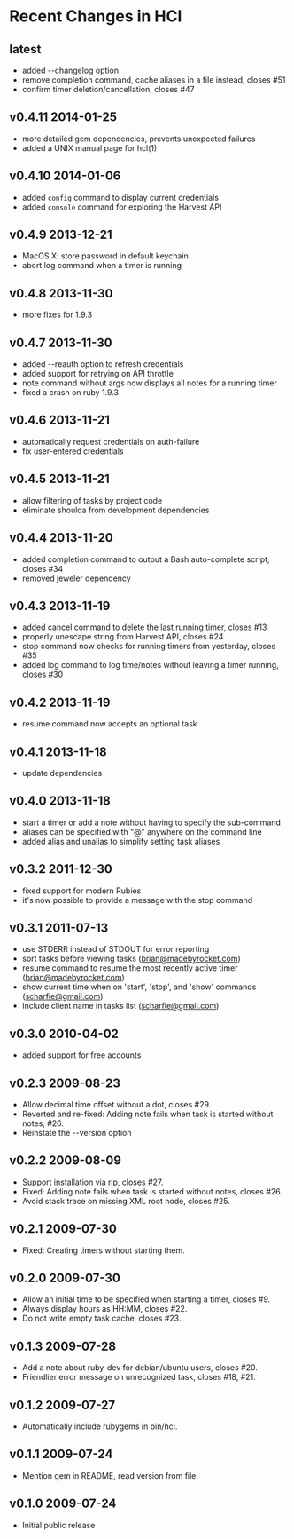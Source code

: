 # Recent Changes in HCl

## latest

* added --changelog option
* remove completion command, cache aliases in a file instead, closes #51
* confirm timer deletion/cancellation, closes #47

## v0.4.11 2014-01-25

* more detailed gem dependencies, prevents unexpected failures
* added a UNIX manual page for hcl(1)

## v0.4.10 2014-01-06

* added `config` command to display current credentials
* added `console` command for exploring the Harvest API

## v0.4.9 2013-12-21

* MacOS X: store password in default keychain
* abort log command when a timer is running

## v0.4.8 2013-11-30

* more fixes for 1.9.3

## v0.4.7 2013-11-30

* added --reauth option to refresh credentials
* added support for retrying on API throttle
* note command without args now displays all notes for a running timer
* fixed a crash on ruby 1.9.3

## v0.4.6 2013-11-21

* automatically request credentials on auth-failure
* fix user-entered credentials

## v0.4.5 2013-11-21

* allow filtering of tasks by project code
* eliminate shoulda from development dependencies

## v0.4.4 2013-11-20

* added completion command to output a Bash auto-complete script, closes #34
* removed jeweler dependency

## v0.4.3 2013-11-19

* added cancel command to delete the last running timer, closes #13
* properly unescape string from Harvest API, closes #24
* stop command now checks for running timers from yesterday, closes #35
* added log command to log time/notes without leaving a timer running, closes #30

## v0.4.2 2013-11-19

* resume command now accepts an optional task

## v0.4.1 2013-11-18

* update dependencies

## v0.4.0 2013-11-18

* start a timer or add a note without having to specify the sub-command
* aliases can be specified with "@" anywhere on the command line
* added alias and unalias to simplify setting task aliases

## v0.3.2 2011-12-30

* fixed support for modern Rubies
* it's now possible to provide a message with the stop command

## v0.3.1 2011-07-13

* use STDERR instead of STDOUT for error reporting
* sort tasks before viewing tasks (brian@madebyrocket.com)
* resume command to resume the most recently active timer (brian@madebyrocket.com)
* show current time when on 'start', 'stop', and 'show' commands (scharfie@gmail.com)
* include client name in tasks list (scharfie@gmail.com)

## v0.3.0 2010-04-02

* added support for free accounts

## v0.2.3 2009-08-23

* Allow decimal time offset without a dot, closes #29.
* Reverted and re-fixed: Adding note fails when task is started without notes, #26.
* Reinstate the --version option

## v0.2.2 2009-08-09

* Support installation via rip, closes #27.
* Fixed: Adding note fails when task is started without notes, closes #26.
* Avoid stack trace on missing XML root node, closes #25.

## v0.2.1 2009-07-30

* Fixed: Creating timers without starting them.

## v0.2.0 2009-07-30

* Allow an initial time to be specified when starting a timer, closes #9.
* Always display hours as HH:MM, closes #22.
* Do not write empty task cache, closes #23.

## v0.1.3 2009-07-28

* Add a note about ruby-dev for debian/ubuntu users, closes #20.
* Friendlier error message on unrecognized task, closes #18, #21.

## v0.1.2 2009-07-27

* Automatically include rubygems in bin/hcl.

## v0.1.1 2009-07-24

* Mention gem in README, read version from file.
    
## v0.1.0 2009-07-24

* Initial public release

